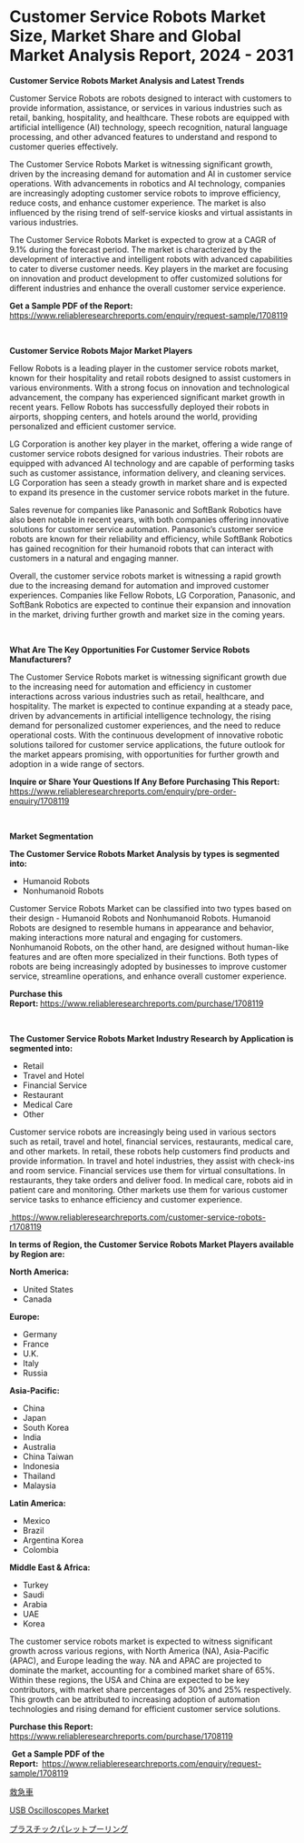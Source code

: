 <p><h1>Customer Service Robots Market Size, Market Share and Global Market Analysis Report, 2024 - 2031</h1></p><p><strong>Customer Service Robots Market Analysis and Latest Trends</strong></p>
<p><p>Customer Service Robots are robots designed to interact with customers to provide information, assistance, or services in various industries such as retail, banking, hospitality, and healthcare. These robots are equipped with artificial intelligence (AI) technology, speech recognition, natural language processing, and other advanced features to understand and respond to customer queries effectively.</p><p>The Customer Service Robots Market is witnessing significant growth, driven by the increasing demand for automation and AI in customer service operations. With advancements in robotics and AI technology, companies are increasingly adopting customer service robots to improve efficiency, reduce costs, and enhance customer experience. The market is also influenced by the rising trend of self-service kiosks and virtual assistants in various industries.</p><p>The Customer Service Robots Market is expected to grow at a CAGR of 9.1% during the forecast period. The market is characterized by the development of interactive and intelligent robots with advanced capabilities to cater to diverse customer needs. Key players in the market are focusing on innovation and product development to offer customized solutions for different industries and enhance the overall customer service experience.</p></p>
<p><strong>Get a Sample PDF of the Report:&nbsp;</strong> <a href="https://www.reliableresearchreports.com/enquiry/request-sample/1708119">https://www.reliableresearchreports.com/enquiry/request-sample/1708119</a></p>
<p>&nbsp;</p>
<p><strong>Customer Service Robots Major Market Players</strong></p>
<p><p>Fellow Robots is a leading player in the customer service robots market, known for their hospitality and retail robots designed to assist customers in various environments. With a strong focus on innovation and technological advancement, the company has experienced significant market growth in recent years. Fellow Robots has successfully deployed their robots in airports, shopping centers, and hotels around the world, providing personalized and efficient customer service.</p><p>LG Corporation is another key player in the market, offering a wide range of customer service robots designed for various industries. Their robots are equipped with advanced AI technology and are capable of performing tasks such as customer assistance, information delivery, and cleaning services. LG Corporation has seen a steady growth in market share and is expected to expand its presence in the customer service robots market in the future.</p><p>Sales revenue for companies like Panasonic and SoftBank Robotics have also been notable in recent years, with both companies offering innovative solutions for customer service automation. Panasonic’s customer service robots are known for their reliability and efficiency, while SoftBank Robotics has gained recognition for their humanoid robots that can interact with customers in a natural and engaging manner.</p><p>Overall, the customer service robots market is witnessing a rapid growth due to the increasing demand for automation and improved customer experiences. Companies like Fellow Robots, LG Corporation, Panasonic, and SoftBank Robotics are expected to continue their expansion and innovation in the market, driving further growth and market size in the coming years.</p></p>
<p>&nbsp;</p>
<p><strong>What Are The Key Opportunities For Customer Service Robots Manufacturers?</strong></p>
<p><p>The Customer Service Robots market is witnessing significant growth due to the increasing need for automation and efficiency in customer interactions across various industries such as retail, healthcare, and hospitality. The market is expected to continue expanding at a steady pace, driven by advancements in artificial intelligence technology, the rising demand for personalized customer experiences, and the need to reduce operational costs. With the continuous development of innovative robotic solutions tailored for customer service applications, the future outlook for the market appears promising, with opportunities for further growth and adoption in a wide range of sectors.</p></p>
<p><strong>Inquire or Share Your Questions If Any Before Purchasing This Report:</strong> <a href="https://www.reliableresearchreports.com/enquiry/pre-order-enquiry/1708119">https://www.reliableresearchreports.com/enquiry/pre-order-enquiry/1708119</a></p>
<p>&nbsp;</p>
<p><strong>Market Segmentation</strong></p>
<p><strong>The Customer Service Robots Market Analysis by types is segmented into:</strong></p>
<p><ul><li>Humanoid Robots</li><li>Nonhumanoid Robots</li></ul></p>
<p><p>Customer Service Robots Market can be classified into two types based on their design - Humanoid Robots and Nonhumanoid Robots. Humanoid Robots are designed to resemble humans in appearance and behavior, making interactions more natural and engaging for customers. Nonhumanoid Robots, on the other hand, are designed without human-like features and are often more specialized in their functions. Both types of robots are being increasingly adopted by businesses to improve customer service, streamline operations, and enhance overall customer experience.</p></p>
<p><strong>Purchase this Report:&nbsp;</strong><a href="https://www.reliableresearchreports.com/purchase/1708119">https://www.reliableresearchreports.com/purchase/1708119</a></p>
<p>&nbsp;</p>
<p><strong>The Customer Service Robots Market Industry Research by Application is segmented into:</strong></p>
<p><ul><li>Retail</li><li>Travel and Hotel</li><li>Financial Service</li><li>Restaurant</li><li>Medical Care</li><li>Other</li></ul></p>
<p><p>Customer service robots are increasingly being used in various sectors such as retail, travel and hotel, financial services, restaurants, medical care, and other markets. In retail, these robots help customers find products and provide information. In travel and hotel industries, they assist with check-ins and room service. Financial services use them for virtual consultations. In restaurants, they take orders and deliver food. In medical care, robots aid in patient care and monitoring. Other markets use them for various customer service tasks to enhance efficiency and customer experience.</p></p>
<p><a href="https://www.reliableresearchreports.com/customer-service-robots-r1708119">&nbsp;https://www.reliableresearchreports.com/customer-service-robots-r1708119</a></p>
<p><strong>In terms of Region, the Customer Service Robots Market Players available by Region are:</strong></p>
<p>
    <p> <strong> North America: </strong>
        <ul>
            <li>United States</li>
            <li>Canada</li>
        </ul>
        </p> 
    <p> <strong> Europe: </strong>
        <ul>
            <li>Germany</li>
            <li>France</li>
            <li>U.K.</li>
            <li>Italy</li>
            <li>Russia</li>
        </ul>
        </p> 
    <p> <strong> Asia-Pacific: </strong>
        <ul>
            <li>China</li>
            <li>Japan</li>
            <li>South Korea</li>
            <li>India</li>
            <li>Australia</li>
            <li>China Taiwan</li>
            <li>Indonesia</li>
            <li>Thailand</li>
            <li>Malaysia</li>
        </ul>
        </p> 
    <p> <strong> Latin America: </strong>
        <ul>
            <li>Mexico</li>
            <li>Brazil</li>
            <li>Argentina Korea</li>
            <li>Colombia</li>
        </ul>
        </p> 
    <p> <strong> Middle East & Africa: </strong>
        <ul>
            <li>Turkey</li>
            <li>Saudi</li>
            <li>Arabia</li>
            <li>UAE</li>
            <li>Korea</li>
        </ul>
    </p>
    </p>
<p><p>The customer service robots market is expected to witness significant growth across various regions, with North America (NA), Asia-Pacific (APAC), and Europe leading the way. NA and APAC are projected to dominate the market, accounting for a combined market share of 65%. Within these regions, the USA and China are expected to be key contributors, with market share percentages of 30% and 25% respectively. This growth can be attributed to increasing adoption of automation technologies and rising demand for efficient customer service solutions.</p></p>
<p><strong>Purchase this Report: </strong><a href="https://www.reliableresearchreports.com/purchase/1708119">https://www.reliableresearchreports.com/purchase/1708119</a></p>
<p>&nbsp;<strong>Get a Sample PDF of the Report:&nbsp;&nbsp;</strong><a href="https://www.reliableresearchreports.com/enquiry/request-sample/1708119">https://www.reliableresearchreports.com/enquiry/request-sample/1708119</a></p>
<p><strong></strong></p>
<p><p><a href="https://github.com/ddwcuskozol07187/Market-Research-Report-List-1/blob/main/372997927473.md">救急車</a></p><p><a href="https://github.com/mancsybtousav/Market-Research-Report-List-2/blob/main/usb-oscilloscopes-market.md">USB Oscilloscopes Market</a></p><p><a href="https://github.com/ddwcuskozol07187/Market-Research-Report-List-1/blob/main/815537427468.md">プラスチックパレットプーリング</a></p></p>